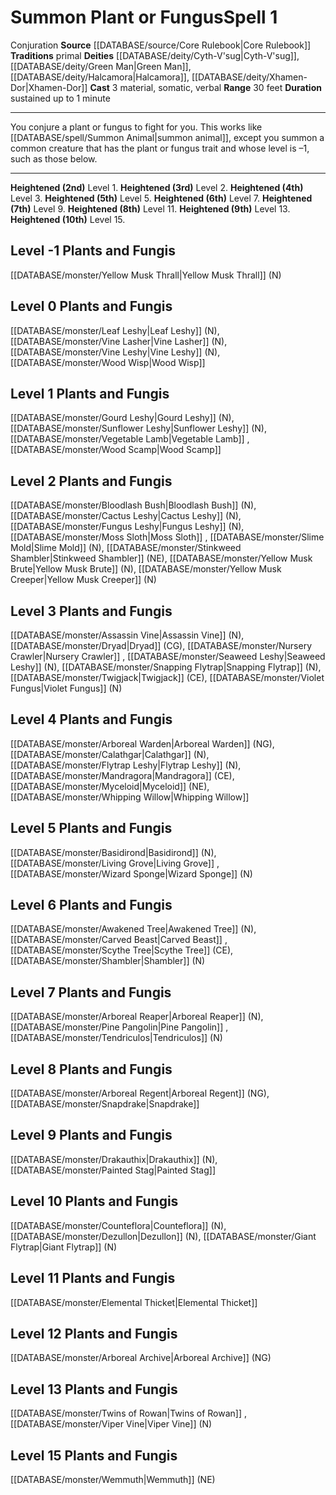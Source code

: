 ﻿---
actions: '[three-actions]'
component:
- Material
- Somatic
- Verbal
deity:
- '[[DATABASE/deity/Cyth-V''sug|Cyth-V''sug]]'
- '[[DATABASE/deity/Green Man|GreenMan]]'
- '[[DATABASE/deity/Halcamora|Halcamora]]'
- '[[DATABASE/deity/Xhamen-Dor|Xhamen-Dor]]'
duration: sustained up to 1 minute
heighten: 2nd, 3rd, 4th, 5th, 6th, 7th, 8th, 9th, 10th
heighten_level: 1, 2, 3, 4, 5, 6, 7, 8, 9, 10
id: '325'
level: '1'
name: Summon Plant or Fungus
range: 30 feet
rarity: Common
school: Conjuration
source: '[[DATABASE/source/Core Rulebook|Core Rulebook]]'
tradition:
- Primal
trait:
- '[[DATABASE/trait/Conjuration|Conjuration]]'
type: Spell

---
# Summon Plant or Fungus<span class="item-type">Spell 1</span>

<span class="item-trait">Conjuration</span>
**Source** [[DATABASE/source/Core Rulebook|Core Rulebook]] 
**Traditions** primal
**Deities** [[DATABASE/deity/Cyth-V'sug|Cyth-V'sug]], [[DATABASE/deity/Green Man|Green Man]], [[DATABASE/deity/Halcamora|Halcamora]], [[DATABASE/deity/Xhamen-Dor|Xhamen-Dor]]
**Cast** <span class="action-icon">3</span> material, somatic, verbal
**Range** 30 feet
**Duration** sustained up to 1 minute

---
You conjure a plant or fungus to fight for you. This works like [[DATABASE/spell/Summon Animal|summon animal]], except you summon a common creature that has the plant or fungus trait and whose level is –1, such as those below.

---
**Heightened (2nd)** Level 1.
**Heightened (3rd)** Level 2.
**Heightened (4th)** Level 3.
**Heightened (5th)** Level 5.
**Heightened (6th)** Level 7.
**Heightened (7th)** Level 9.
**Heightened (8th)** Level 11.
**Heightened (9th)** Level 13.
**Heightened (10th)** Level 15.

## Level -1 Plants and Fungis

[[DATABASE/monster/Yellow Musk Thrall|Yellow Musk Thrall]] (N)

## Level 0 Plants and Fungis

[[DATABASE/monster/Leaf Leshy|Leaf Leshy]] (N), [[DATABASE/monster/Vine Lasher|Vine Lasher]] (N), [[DATABASE/monster/Vine Leshy|Vine Leshy]] (N), [[DATABASE/monster/Wood Wisp|Wood Wisp]]

## Level 1 Plants and Fungis

[[DATABASE/monster/Gourd Leshy|Gourd Leshy]] (N), [[DATABASE/monster/Sunflower Leshy|Sunflower Leshy]] (N), [[DATABASE/monster/Vegetable Lamb|Vegetable Lamb]] , [[DATABASE/monster/Wood Scamp|Wood Scamp]]

## Level 2 Plants and Fungis

[[DATABASE/monster/Bloodlash Bush|Bloodlash Bush]] (N), [[DATABASE/monster/Cactus Leshy|Cactus Leshy]] (N), [[DATABASE/monster/Fungus Leshy|Fungus Leshy]] (N), [[DATABASE/monster/Moss Sloth|Moss Sloth]] , [[DATABASE/monster/Slime Mold|Slime Mold]] (N), [[DATABASE/monster/Stinkweed Shambler|Stinkweed Shambler]] (NE), [[DATABASE/monster/Yellow Musk Brute|Yellow Musk Brute]] (N), [[DATABASE/monster/Yellow Musk Creeper|Yellow Musk Creeper]] (N)

## Level 3 Plants and Fungis

[[DATABASE/monster/Assassin Vine|Assassin Vine]] (N), [[DATABASE/monster/Dryad|Dryad]] (CG), [[DATABASE/monster/Nursery Crawler|Nursery Crawler]] , [[DATABASE/monster/Seaweed Leshy|Seaweed Leshy]] (N), [[DATABASE/monster/Snapping Flytrap|Snapping Flytrap]] (N), [[DATABASE/monster/Twigjack|Twigjack]] (CE), [[DATABASE/monster/Violet Fungus|Violet Fungus]] (N)

## Level 4 Plants and Fungis

[[DATABASE/monster/Arboreal Warden|Arboreal Warden]] (NG), [[DATABASE/monster/Calathgar|Calathgar]] (N), [[DATABASE/monster/Flytrap Leshy|Flytrap Leshy]] (N), [[DATABASE/monster/Mandragora|Mandragora]] (CE), [[DATABASE/monster/Myceloid|Myceloid]] (NE), [[DATABASE/monster/Whipping Willow|Whipping Willow]]

## Level 5 Plants and Fungis

[[DATABASE/monster/Basidirond|Basidirond]] (N), [[DATABASE/monster/Living Grove|Living Grove]] , [[DATABASE/monster/Wizard Sponge|Wizard Sponge]] (N)

## Level 6 Plants and Fungis

[[DATABASE/monster/Awakened Tree|Awakened Tree]] (N), [[DATABASE/monster/Carved Beast|Carved Beast]] , [[DATABASE/monster/Scythe Tree|Scythe Tree]] (CE), [[DATABASE/monster/Shambler|Shambler]] (N)

## Level 7 Plants and Fungis

[[DATABASE/monster/Arboreal Reaper|Arboreal Reaper]] (N), [[DATABASE/monster/Pine Pangolin|Pine Pangolin]] , [[DATABASE/monster/Tendriculos|Tendriculos]] (N)

## Level 8 Plants and Fungis

[[DATABASE/monster/Arboreal Regent|Arboreal Regent]] (NG), [[DATABASE/monster/Snapdrake|Snapdrake]]

## Level 9 Plants and Fungis

[[DATABASE/monster/Drakauthix|Drakauthix]] (N), [[DATABASE/monster/Painted Stag|Painted Stag]]

## Level 10 Plants and Fungis

[[DATABASE/monster/Counteflora|Counteflora]] (N), [[DATABASE/monster/Dezullon|Dezullon]] (N), [[DATABASE/monster/Giant Flytrap|Giant Flytrap]] (N)

## Level 11 Plants and Fungis

[[DATABASE/monster/Elemental Thicket|Elemental Thicket]]

## Level 12 Plants and Fungis

[[DATABASE/monster/Arboreal Archive|Arboreal Archive]] (NG)

## Level 13 Plants and Fungis

[[DATABASE/monster/Twins of Rowan|Twins of Rowan]] , [[DATABASE/monster/Viper Vine|Viper Vine]] (N)

## Level 15 Plants and Fungis

[[DATABASE/monster/Wemmuth|Wemmuth]] (NE)